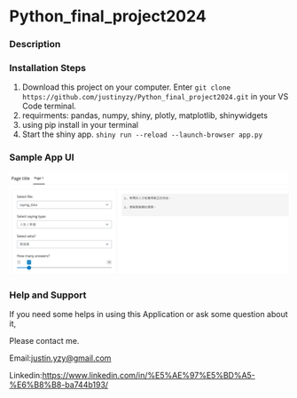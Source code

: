 # Python_final_project2024


### Description



### Installation Steps
1. Download this project on your computer.
   Enter `git clone https://github.com/justinyzy/Python_final_project2024.git` in your VS Code terminal.
2. requirments: pandas, numpy, shiny, plotly, matplotlib, shinywidgets
3. using pip install <requirements> in your terminal
4. Start the shiny app. `shiny run --reload --launch-browser app.py`

### Sample App UI
![image](https://github.com/justinyzy/Python_final_project2024/blob/main/App_Sample.png)


### Help and Support
If you need some helps in using this Application or ask some question about it,

Please contact me.

Email:justin.yzy@gmail.com

Linkedin:https://www.linkedin.com/in/%E5%AE%97%E5%BD%A5-%E6%B8%B8-ba744b193/

